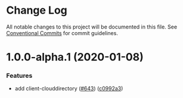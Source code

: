# Change Log

All notable changes to this project will be documented in this file.
See [Conventional Commits](https://conventionalcommits.org) for commit guidelines.

# 1.0.0-alpha.1 (2020-01-08)


### Features

* add client-clouddirectory ([#643](https://github.com/aws/aws-sdk-js-v3/issues/643)) ([c0992a3](https://github.com/aws/aws-sdk-js-v3/commit/c0992a3))
